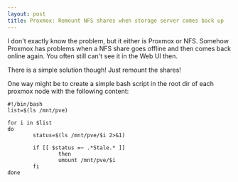 ```yaml
---
layout: post
title: Proxmox: Remount NFS shares when storage server comes back up
---
```


I don't exactly know the problem, but it either is Proxmox or NFS. Somehow Proxmox has problems when a NFS share goes offline and then comes back online again. You often still can't see it in the Web UI then.

There is a simple solution though! Just remount the shares!

One way might be to create a simple bash script in the root dir of each proxmox node with the following content:

```
#!/bin/bash
list=$(ls /mnt/pve)

for i in $list
do
        status=$(ls /mnt/pve/$i 2>&1)

        if [[ $status =~ .*Stale.* ]]
                then
                umount /mnt/pve/$i
        fi
done
```
